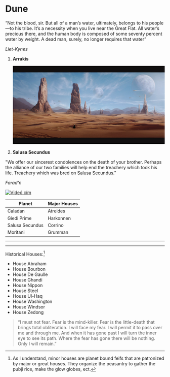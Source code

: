 # Dune

“Not the blood, sir. But all of a man’s water, ultimately, belongs to his people—to his tribe. It’s a necessity when you live near the Great Flat. All water’s precious there, and the human body is composed of some seventy percent water by weight. A dead man, surely, no longer requires that water”

_Liet-Kynes_

1. **Arrakis**

   ![arrakis](https://github.com/jakobszengabor/dune_git/blob/d904af5563d7d7b6d98fc094e5c5868610ff789c/images/arrakis_planet.jpg "Arrakis")

2. **Salusa Secundus**

"We offer our sincerest condolences on the death of your brother. Perhaps the alliance of our two families will help end the treachery which took his life. Treachery which was bred on Salusa Secundus."

_Farad'n_

[![Videó cím](https://img.youtube.com/vi/qWK3nkJhneE/0.jpg)](https://www.youtube.com/watch?v=qWK3nkJhneE)

| Planet          | Major Houses |
| --------------- | ------------ |
| Caladan         | Atreides     |
| Giedi Prime     | Harkonnen    |
| Salusa Secundus | Corrino      |
| Moritani        | Grumman      |

---

---

Historical Houses:[^1]

- House Abraham
- House Bourbon
- House De Gaulle
- House Ghandi
- House Nippon
- House Steel
- House Ul-Haq
- House Washington
- House Windsor
- House Zedong

[^1]: As I understand, minor houses are planet bound feifs that are patronized by major or great houses. They organize the peasantry to gather the pubji rice, make the glow globes, ect.

> “I must not fear. Fear is the mind-killer. Fear is the little-death that brings total obliteration. I will face my fear. I will permit it to pass over me and through me. And when it has gone past I will turn the inner eye to see its path. Where the fear has gone there will be nothing. Only I will remain.”
